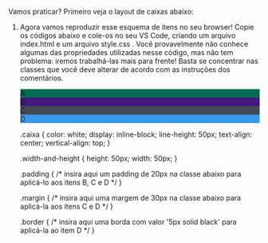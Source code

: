 Vamos praticar? Primeiro veja o layout de caixas abaixo:

1. Agora vamos reproduzir esse esquema de itens no seu browser! Copie os códigos abaixo e cole-os no seu VS Code, criando um arquivo index.html e um arquivo style.css .
Você provavelmente não conhece algumas das propriedades utilizadas nesse código, mas não tem problema: iremos trabalhá-las mais para frente! Basta se concentrar nas classes que você deve alterar de acordo com as instruções dos comentários.

    <!DOCTYPE html>
    <html lang="en">
    <head>
        <meta charset="UTF-8">
        <meta name="viewport" content="width=device-width, initial-scale=1.0">
        <title>Exercício de Fixação: box model</title>
        <link rel="stylesheet" href="style.css">
    </head>
    <body>
        <div class="caixa width-and-height" style="background: #036b52">A</div>
        <div class="caixa width-and-height padding" style="background: #41197f;">B</div>
        <div class="caixa width-and-height padding margin" style="background: #444955">C</div>
        <div class="caixa width-and-height padding margin border" style="background: #3898EC">D</div>
    </body>
    </html>

    .caixa {
      color: white;
      display: inline-block;
      line-height: 50px;
      text-align: center;
      vertical-align: top;
    }

    .width-and-height {
      height: 50px;
      width: 50px;
    }

    .padding {
    /* insira aqui um padding de 20px na classe abaixo para aplicá-lo aos itens B, C e D */
    }

    .margin {
    /* insira aqui uma margem de 30px na classe abaixo para aplicá-la aos itens C e D */
    }

    .border {
    /* insira aqui uma borda com valor '5px solid black' para aplicá-la ao item D */
    }